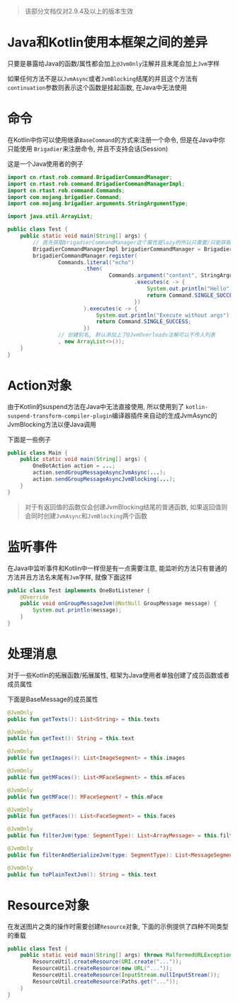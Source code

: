 > 该部分文档仅对2.9.4及以上的版本生效

# Java和Kotlin使用本框架之间的差异

只要是暴露给Java的函数/属性都会加上`@JvmOnly`注解并且末尾会加上`Jvm`字样

如果任何方法不是以`JvmAsync`或者`JvmBlocking`结尾的并且这个方法有`continuation`参数则表示这个函数是挂起函数,
在Java中无法使用

# 命令

在Kotlin中你可以使用继承`BaseCommand`的方式来注册一个命令, 但是在Java中你只能使用
`Brigadier`来注册命令, 并且不支持会话(Session)

这是一个Java使用者的例子

```java
import cn.rtast.rob.command.BrigadierCommandManager;
import cn.rtast.rob.command.BrigadierCommandManagerImpl;
import cn.rtast.rob.command.Commands;
import com.mojang.brigadier.Command;
import com.mojang.brigadier.arguments.StringArgumentType;

import java.util.ArrayList;

public class Test {
    public static void main(String[] args) {
        // 首先获取brigadierCommandManager这个属性是lazy的所以只需要/只能获取一次, 单例使用
        BrigadierCommandManagerImpl brigadierCommandManager = BrigadierCommandManager.getBrigadierCommandManager();
        brigadierCommandManager.register(
                Commands.literal("echo")
                        .then(
                                Commands.argument("content", StringArgumentType.string())
                                        .executes(c -> {
                                            System.out.println("Hello" + StringArgumentType.getString(c, "content"));
                                            return Command.SINGLE_SUCCESS;
                                        })
                        ).executes(c -> {
                            System.out.println("Execute without args");
                            return Command.SINGLE_SUCCESS;
                        })
                // 创建别名, 默认添加上了@JvmOverloads注解可以不传入列表
                , new ArrayList<>());
    }
}
```

# Action对象

由于Kotlin的suspend方法在Java中无法直接使用, 所以使用到了
`kotlin-suspend-transform-compiler-plugin`编译器插件来自动的生成JvmAsync的JvmBlocking方法以便Java调用

下面是一些例子

```java
public class Main {
    public static void main(String[] args) {
        OneBotAction action = ...;
        action.sendGroupMessageAsyncJvmAsync(...);
        action.sendGroupMessageAsyncJvmBlocking(...);
    }
}
```

> 对于有返回值的函数仅会创建JvmBlocking结尾的普通函数, 如果返回值则会同时创建`JvmAsync`和`JvmBlocking`两个函数

# 监听事件

在Java中监听事件和Kotlin中一样但是有一点需要注意, 能监听的方法只有普通的方法并且方法名末尾有`Jvm`字样, 就像下面这样

```java
public class Test implements OneBotListener {
    @Override
    public void onGroupMessageJvm(@NotNull GroupMessage message) {
        System.out.println(message);
    }
}
```

# 处理消息

对于一些Kotlin的拓展函数/拓展属性, 框架为Java使用者单独创建了成员函数或者
成员属性

下面是BaseMessage的成员属性

```kotlin
@JvmOnly
public fun getTexts(): List<String> = this.texts

@JvmOnly
public fun getText(): String = this.text

@JvmOnly
public fun getImages(): List<ImageSegment> = this.images

@JvmOnly
public fun getMFaces(): List<MFaceSegment> = this.mFaces

@JvmOnly
public fun getMFace(): MFaceSegment? = this.mFace

@JvmOnly
public fun getFaces(): List<FaceSegment> = this.faces

@JvmOnly
public fun filterJvm(type: SegmentType): List<ArrayMessage> = this.filter(type)

@JvmOnly
public fun filterAndSerializeJvm(type: SegmentType): List<MessageSegment> = this.filterAndSerialize(type)

@JvmOnly
public fun toPlainTextJvm(): String = this.text
```

# Resource对象

在发送图片之类的操作时需要创建`Resource`对象, 下面的示例提供了四种不同类型的重载

```java
public class Test {
    public static void main(String[] args) throws MalformedURLException {
        ResourceUtil.createResource(URI.create("..."));
        ResourceUtil.createResource(new URL("..."));
        ResourceUtil.createResource(InputStream.nullInputStream());
        ResourceUtil.createResource(Paths.get("..."));
    }
}
```